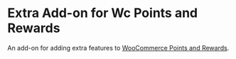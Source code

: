 # Extra Add-on for Wc Points and Rewards
An add-on for adding extra features to [WooCommerce Points and Rewards](https://woocommerce.com/products/woocommerce-points-and-rewards/).